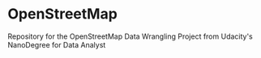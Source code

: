 # OpenStreetMap
Repository for the OpenStreetMap Data Wrangling Project from Udacity's NanoDegree for Data Analyst

